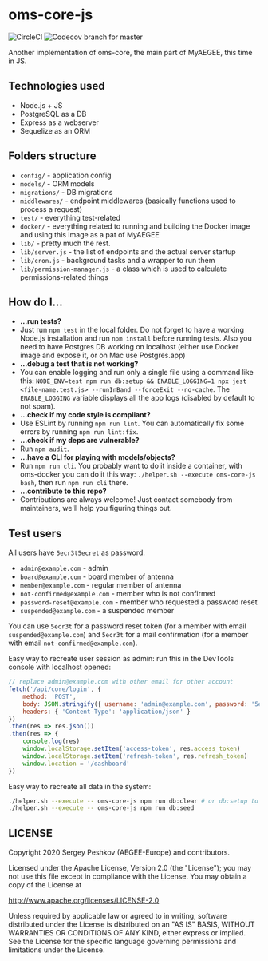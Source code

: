 # oms-core-js

![CircleCI](https://img.shields.io/circleci/build/github/AEGEE/oms-core-js)
![Codecov branch for master](https://img.shields.io/codecov/c/github/AEGEE/oms-core-js.svg)

Another implementation of oms-core, the main part of MyAEGEE, this time in JS.



## Technologies used

- Node.js + JS
- PostgreSQL as a DB
- Express as a webserver
- Sequelize as an ORM

## Folders structure
- `config/` - application config
- `models/` - ORM models
- `migrations/` - DB migrations
- `middlewares/` - endpoint middlewares (basically functions used to process a request)
- `test/` - everything test-related
- `docker/` - everything related to running and building the Docker image and using this image as a pat of MyAEGEE
- `lib/` - pretty much the rest.
- `lib/server.js` - the list of endpoints and the actual server startup
- `lib/cron.js` - background tasks and a wrapper to run them
- `lib/permission-manager.js` - a class which is used to calculate permissions-related things

## How do I...

- **...run tests?**  
- Just run `npm test` in the local folder. Do not forget to have a working Node.js installation and run `npm install` before running tests. Also you need to have Postgres DB working on localhost (either use Docker image and expose it, or on Mac use Postgres.app)
- **...debug a test that is not working?**
- You can enable logging and run only a single file using a command like this: `NODE_ENV=test npm run db:setup && ENABLE_LOGGING=1 npx jest <file-name.test.js> --runInBand --forceExit --no-cache`. The `ENABLE_LOGGING` variable displays all the app logs (disabled by default to not spam).
- **...check if my code style is compliant?**
- Use ESLint by running `npm run lint`. You can automatically fix some errors by running `npm run lint:fix`.
- **...check if my deps are vulnerable?**
- Run `npm audit`.
- **...have a CLI for playing with models/objects?**
- Run `npm run cli`. You probably want to do it inside a container, with oms-docker you can do it this way: `./helper.sh --execute oms-core-js bash`, then run `npm run cli` there.
- **...contribute to this repo?**
- Contributions are always welcome! Just contact somebody from maintainers, we'll help you figuring things out.

## Test users

All users have `5ecr3t5ecret` as password.

- `admin@example.com` - admin
- `board@example.com` - board member of antenna
- `member@example.com` - regular member of antenna
- `not-confirmed@example.com` - member who is not confirmed
- `password-reset@example.com` - member who requested a password reset
- `suspended@example.com` - a suspended member

You can use `5ecr3t` for a password reset token (for a member with email `suspended@example.com`) and `5ecr3t` for a mail confirmation (for a member with email `not-confirmed@example.com`).

Easy way to recreate user session as admin: run this in the DevTools console with localhost opened:

```js
// replace admin@example.com with other email for other account
fetch('/api/core/login', {
    method: 'POST',
    body: JSON.stringify({ username: 'admin@example.com', password: '5ecr3t5ecr3t'}),
    headers: { 'Content-Type': 'application/json' }
})
.then(res => res.json())
.then(res => {
    console.log(res)
    window.localStorage.setItem('access-token', res.access_token)
    window.localStorage.setItem('refresh-token', res.refresh_token)
    window.location = '/dashboard'
})
```

Easy way to recreate all data in the system:
```sh
./helper.sh --execute -- oms-core-js npm run db:clear # or db:setup to drop the db schema and create it again
./helper.sh --execute -- oms-core-js npm run db:seed
```

## LICENSE

Copyright 2020 Sergey Peshkov (AEGEE-Europe) and contributors.

Licensed under the Apache License, Version 2.0 (the "License");
you may not use this file except in compliance with the License.
You may obtain a copy of the License at

<http://www.apache.org/licenses/LICENSE-2.0>

Unless required by applicable law or agreed to in writing, software
distributed under the License is distributed on an "AS IS" BASIS,
WITHOUT WARRANTIES OR CONDITIONS OF ANY KIND, either express or implied.
See the License for the specific language governing permissions and
limitations under the License.
